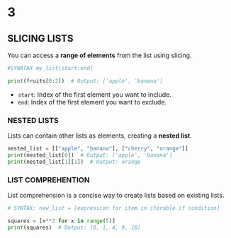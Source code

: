 # 3

## **SLICING LISTS**

You can access a **range of elements** from the list using slicing.

```python
#SYNATAX my_list[start:end]

print(fruits[0:2])  # Output: ['apple', 'banana']
```

- `start`: Index of the first element you want to include.
- `end`: Index of the first element you want to exclude.

### **NESTED LISTS**

Lists can contain other lists as elements, creating a **nested list**.

```python
nested_list = [["apple", "banana"], ["cherry", "orange"]]
print(nested_list[0])  # Output: ['apple', 'banana']
print(nested_list[1][1])  # Output: orange

```

### **LIST COMPREHENTION**

List comprehension is a concise way to create lists based on existing lists.

```python
# SYNTAX: new_list = [expression for item in iterable if condition]

squares = [x**2 for x in range(5)]
print(squares)  # Output: [0, 1, 4, 9, 16]

```